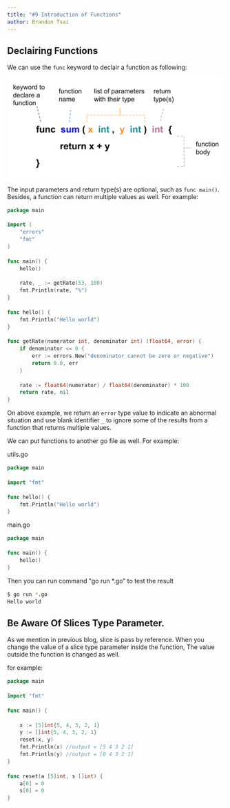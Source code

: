 ```yaml
---
title: "#9 Introduction of Functions"
author: Brandon Tsai
---
```

Declairing Functions
-------------------------

We can use the `func` keyword to declair a function as following: 

![](images/07_go_function_declair.png)


The input parameters and return type(s) are optional, such as `func main()`. Besides, a function can return multiple values as well. For example:

```go
package main

import (
	"errors"
	"fmt"
)

func main() {
	hello()

	rate, _ := getRate(53, 100)
	fmt.Println(rate, "%")
}

func hello() {
	fmt.Println("Hello world")
}

func getRate(numerator int, denominator int) (float64, error) {
	if denominator <= 0 {
		err := errors.New("denominator cannot be zero or negative")
		return 0.0, err
	}

	rate := float64(numerator) / float64(denominator) * 100
	return rate, nil
}
```


On above example, we return an `error` type value to indicate an abnormal situation and use blank identifier `_` to ignore some of the results from a function that returns multiple values.


We can put functions to another go file as well. For example:

utils.go

```go
package main

import "fmt"

func hello() {
	fmt.Println("Hello world")
}

```

main.go

```go
package main

func main() {
	hello()
}

```

Then you can run command "go run *.go" to test the result

```bash
$ go run *.go
Hello world

```

Be Aware Of Slices Type Parameter.
----------------------------------

As we mention in previous blog, slice is pass by reference.
When you change the value of a slice type parameter inside the function,
The value outside the function is changed as well.

for example:

```go
package main

import "fmt"

func main() {

	x := [5]int{5, 4, 3, 2, 1}
	y := []int{5, 4, 3, 2, 1}
	reset(x, y)
	fmt.Println(x) //output = [5 4 3 2 1]
	fmt.Println(y) //output = [0 4 3 2 1]
}

func reset(a [5]int, s []int) {
	a[0] = 0
	s[0] = 0
}

```